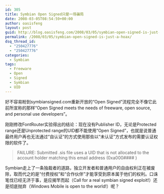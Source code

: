 ```yaml
---
id: 305
title: Symbian Open Signed只是一场骗局
date: 2008-03-05T08:54:59+00:00
author: oasisfeng
layout: post
guid: http://blog.oasisfeng.com/2008/03/05/symbian-open-signed-is-just-a-hoax/
permalink: /2008/03/05/symbian-open-signed-is-just-a-hoax/
dsq_thread_id:
  - "250427776"
  - "250427776"
categories:
  - Symbian
tags:
  - Freeware
  - Open
  - Signed
  - Symbian
  - UID
---
```

好不容易盼到symbiansigned.com重新开放的“Open Signed”流程完全不像它此前所宣称的那样“Open Signed meets the needs of freeware, open source, and personal use developers”。

刚刚修改FontRouter实验得出的结论：现在没有Publisher ID，无论是Protected range还是Unprotected range的UID都不能使用“Open Signed”，也就是说普通最终用户再也无法通过“自认证”的方式使用那些以“未认证”方式发布的需要认证权限的软件了。

> FAILURE: Submitted .sis file uses a UID that is not allocated to the account holder matching this email address (0xa000#### )

Symbian走上了一条独裁者的道路，独立开发者和普通用户的自由权利正在被废除，取而代之的是“付费授权”和“合作伙伴”才能享受到原本属于他们的权利。口诛笔伐已经无济于事，是应揭竿而起（Call for a real symbian signed exploit!）还是彻底抛弃（Windows Mobile is open to the world!）呢？